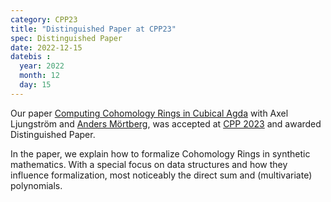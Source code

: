 ```yaml
---
category: CPP23
title: "Distinguished Paper at CPP23"
spec: Distinguished Paper
date: 2022-12-15
datebis :
  year: 2022
  month: 12
  day: 15
---
```


Our paper [Computing Cohomology Rings in Cubical
Agda](https://arxiv.org/abs/2212.04182) with Axel Ljungström and [Anders
Mörtberg](https://staff.math.su.se/anders.mortberg/), was accepted at [CPP
2023](https://popl23.sigplan.org/home/CPP-2023#) and awarded Distinguished
Paper.

In the paper, we explain how to formalize Cohomology Rings in synthetic
mathematics. With a special focus on data structures and how they influence
formalization, most noticeably the direct sum and (multivariate)
polynomials.